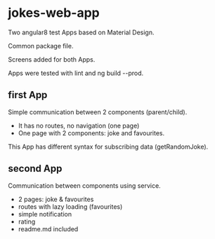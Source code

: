# jokes-web-app

Two angular8 test Apps based on Material Design.

Common package file.

Screens added for both Apps.

Apps were tested with lint and ng build --prod.

## first App
Simple communication between 2 components (parent/child).
- It has no routes, no navigation (one page)
- One page with 2 components: joke and favourites.

This App has different syntax for subscribing  data (getRandomJoke).

## second App
Communication between components using service.
- 2 pages: joke & favourites
- routes with lazy loading (favourites)
- simple notification
- rating
- readme.md included
